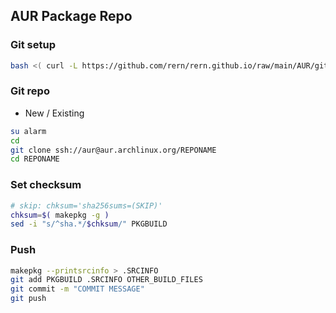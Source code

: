 AUR Package Repo
---

### Git setup
```sh
bash <( curl -L https://github.com/rern/rern.github.io/raw/main/AUR/git_setup.sh )
```

### Git repo
- New / Existing
```sh
su alarm
cd
git clone ssh://aur@aur.archlinux.org/REPONAME
cd REPONAME
```

### Set checksum
```sh
# skip: chksum='sha256sums=(SKIP)'
chksum=$( makepkg -g )
sed -i "s/^sha.*/$chksum/" PKGBUILD
```

### Push
```sh
makepkg --printsrcinfo > .SRCINFO
git add PKGBUILD .SRCINFO OTHER_BUILD_FILES
git commit -m "COMMIT MESSAGE"
git push
```
